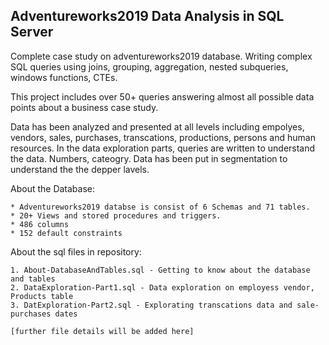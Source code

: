 ## Adventureworks2019 Data Analysis in SQL Server

Complete case study on adventureworks2019 database. Writing complex SQL queries using  joins, grouping, aggregation, nested subqueries, windows functions, CTEs.

This project includes over 50+ queries answering almost all possible data points about a business case study.   

Data has been analyzed and presented at all levels including empolyes, vendors, sales, purchases, transcations, productions, persons and human resources. 
In the data exploration parts, queries are written to understand the data. Numbers, cateogry. Data has been put in segmentation to understand the the depper lavels.

About the Database:

	
	* Adventureworks2019 databse is consist of 6 Schemas and 71 tables.
	* 20+ Views and stored procedures and triggers.
	* 486 columns 
	* 152 default constraints 


About the sql files in repository:

	1. About-DatabaseAndTables.sql - Getting to know about the database and tables
	2. DataExploration-Part1.sql - Data exploration on employess vendor, Products table
	3. DatExploration-Part2.sql - Explorating transcations data and sale-purchases dates 
	
	[further file details will be added here]
